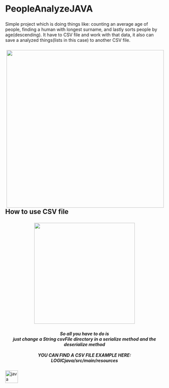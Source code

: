 <h1 align="left">PeopleAnalyzeJAVA</h1>

###

<p align="left">Simple project which is doing things like: counting an average age of people, finding a human with longest surname, and lastly sorts people by age(descending). It have to CSV file and work with that data, it also can save a analyzed things(lists in this case) to another CSV file.</p>

###

<img align="right" height="500" src="https://private-user-images.githubusercontent.com/130293368/350693198-f1d1c4a8-4e38-4244-a128-8e2c7a0bb80b.png?jwt=eyJhbGciOiJIUzI1NiIsInR5cCI6IkpXVCJ9.eyJpc3MiOiJnaXRodWIuY29tIiwiYXVkIjoicmF3LmdpdGh1YnVzZXJjb250ZW50LmNvbSIsImtleSI6ImtleTUiLCJleHAiOjE3MjE0ODA2MTksIm5iZiI6MTcyMTQ4MDMxOSwicGF0aCI6Ii8xMzAyOTMzNjgvMzUwNjkzMTk4LWYxZDFjNGE4LTRlMzgtNDI0NC1hMTI4LThlMmM3YTBiYjgwYi5wbmc_WC1BbXotQWxnb3JpdGhtPUFXUzQtSE1BQy1TSEEyNTYmWC1BbXotQ3JlZGVudGlhbD1BS0lBVkNPRFlMU0E1M1BRSzRaQSUyRjIwMjQwNzIwJTJGdXMtZWFzdC0xJTJGczMlMkZhd3M0X3JlcXVlc3QmWC1BbXotRGF0ZT0yMDI0MDcyMFQxMjU4MzlaJlgtQW16LUV4cGlyZXM9MzAwJlgtQW16LVNpZ25hdHVyZT0zYjM0YTM3MWYyYWM4ODVkNWMwMDkwMDVkYWRhZjhkOTA4ZjA3MmM3NDg3ODcxYWYyZDkyMDQxYWE3M2RhNDUxJlgtQW16LVNpZ25lZEhlYWRlcnM9aG9zdCZhY3Rvcl9pZD0wJmtleV9pZD0wJnJlcG9faWQ9MCJ9.xP-cyp6REP4zqKyR0Xz_xZuQsvgbSODbZDaQB68Ytqs"  />

###

<h2 align="left">How to use CSV file</h2>

###

<div align="center">
  <img height="320" src="https://private-user-images.githubusercontent.com/130293368/350693504-e1f82ee3-f4ae-48d6-a8b1-58c787b40c73.png?jwt=eyJhbGciOiJIUzI1NiIsInR5cCI6IkpXVCJ9.eyJpc3MiOiJnaXRodWIuY29tIiwiYXVkIjoicmF3LmdpdGh1YnVzZXJjb250ZW50LmNvbSIsImtleSI6ImtleTUiLCJleHAiOjE3MjE0ODEwMDcsIm5iZiI6MTcyMTQ4MDcwNywicGF0aCI6Ii8xMzAyOTMzNjgvMzUwNjkzNTA0LWUxZjgyZWUzLWY0YWUtNDhkNi1hOGIxLTU4Yzc4N2I0MGM3My5wbmc_WC1BbXotQWxnb3JpdGhtPUFXUzQtSE1BQy1TSEEyNTYmWC1BbXotQ3JlZGVudGlhbD1BS0lBVkNPRFlMU0E1M1BRSzRaQSUyRjIwMjQwNzIwJTJGdXMtZWFzdC0xJTJGczMlMkZhd3M0X3JlcXVlc3QmWC1BbXotRGF0ZT0yMDI0MDcyMFQxMzA1MDdaJlgtQW16LUV4cGlyZXM9MzAwJlgtQW16LVNpZ25hdHVyZT1lMTVhZWRlOTZlMTU1OTExZjBmNmM1ZjY5MmFhNWVkMDIwMzhmNDdmMWVhZjAzODY1N2VhNTMwZWNjYjcwYTUyJlgtQW16LVNpZ25lZEhlYWRlcnM9aG9zdCZhY3Rvcl9pZD0wJmtleV9pZD0wJnJlcG9faWQ9MCJ9.XCOakqnWooITqKuPXXoZzU0ztRcY9ACqTaGlVIKzkng"  />
</div>

###

<h5 align="center">So all you have to do is <br>just change a String csvFile directory in a serialize method and the deserialize method
  <br>
  <br>
YOU CAN FIND A CSV FILE EXAMPLE HERE: LOGICjava/src/main/resources
</h5>

###

<div align="left">
  <img src="https://cdn.jsdelivr.net/gh/devicons/devicon/icons/java/java-original.svg" height="40" alt="java logo"  />
</div>

###
